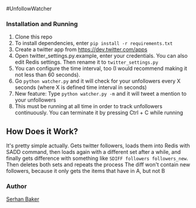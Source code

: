 #UnfollowWatcher

### Installation and Running

1. Clone this repo
2. To install dependencies, enter `pip install -r requirements.txt` 
3. Create a twitter app from https://dev.twitter.com/apps
4. Open twitter_settings.py.example, enter your credentials. You can also edit Redis settings. Then rename it to `twitter_settings.py`
5. You can configure the time interval, too (I would recommend making it not less than 60 seconds).
6. Go `python watcher.py` and it will check for your unfollowers every X seconds (where X is defined time interval in seconds)
7. New feature: Type `python watcher.py -m` and it will tweet a mention to your unfollowers
8. This must be running at all time in order to track unfollowers continuously. You can terminate it by pressing Ctrl + C while running 

## How Does it Work?

It's pretty simple actually. Gets twitter followers, loads them into Redis with SADD command, then loads again with a different set after a while, 
and finally gets difference with something like `SDIFF followers followers_new`. Then deletes both sets and repeats the process
The diff won't contain new followers, because it only gets the items that have in A, but not B

### Author
[Serhan Baker](http://serhanbaker.com)
